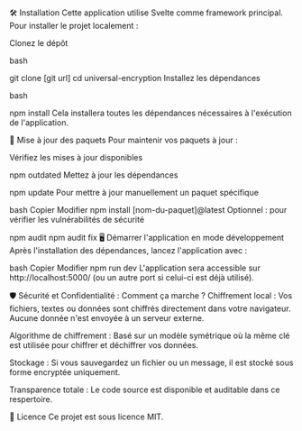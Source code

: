 🛠️ Installation
Cette application utilise Svelte comme framework principal. Pour installer le projet localement :

Clonez le dépôt

bash

git clone [git url]
cd universal-encryption
Installez les dépendances

bash

npm install
Cela installera toutes les dépendances nécessaires à l'exécution de l'application.

🔄 Mise à jour des paquets
Pour maintenir vos paquets à jour :

Vérifiez les mises à jour disponibles


npm outdated
Mettez à jour les dépendances

npm update
Pour mettre à jour manuellement un paquet spécifique

bash
Copier
Modifier
npm install [nom-du-paquet]@latest
Optionnel : pour vérifier les vulnérabilités de sécurité

npm audit
npm audit fix
🖥️ Démarrer l'application en mode développement
Après l'installation des dépendances, lancez l'application avec :

bash
Copier
Modifier
npm run dev
L'application sera accessible sur http://localhost:5000/ (ou un autre port si celui-ci est déjà utilisé).

🛡️ Sécurité et Confidentialité : Comment ça marche ?
Chiffrement local : Vos fichiers, textes ou données sont chiffrés directement dans votre navigateur. Aucune donnée n'est envoyée à un serveur externe.

Algorithme de chiffrement : Basé sur un modèle symétrique où la même clé est utilisée pour chiffrer et déchiffrer vos données.

Stockage : Si vous sauvegardez un fichier ou un message, il est stocké sous forme encryptée uniquement.

Transparence totale : Le code source est disponible et auditable dans ce respertoire.

📜 Licence
Ce projet est sous licence MIT.
